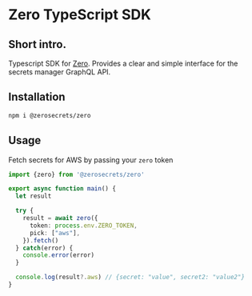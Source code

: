 # Zero TypeScript SDK

## Short intro.
Typescript SDK for [Zero](https://tryzero.com). Provides a clear and simple interface for the secrets manager GraphQL API.

## Installation
```sh
npm i @zerosecrets/zero
```

## Usage
Fetch secrets for AWS by passing your `zero` token

```typescript
import {zero} from '@zerosecrets/zero'

export async function main() {
  let result

  try {
    result = await zero({
      token: process.env.ZERO_TOKEN,
      pick: ["aws"],
    }).fetch()
  } catch(error) {
    console.error(error)
  }

  console.log(result?.aws) // {secret: "value", secret2: "value2"}
}
```
